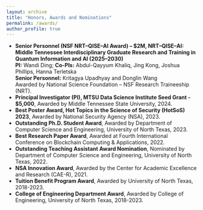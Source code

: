 ```yaml
---
layout: archive
title: "Honors, Awards and Nominations"
permalink: /awards/
author_profile: true
---
```


* **Senior Personnel (NSF NRT–QISE–AI Award) – $2M, NRT–QISE–AI: Middle Tennessee Interdisciplinary Graduate Research and Training in Quantum Information and AI (2025–2030)**  
**PI:** Wandi Ding; **Co-PIs:** Abdul-Qayyum Khaliq, Jing Kong, Joshua Phillips, Hanna Terletska  
**Senior Personnel:** Kritagya Upadhyay and Donglin Wang  
Awarded by National Science Foundation – NSF Research Traineeship (NRT).
* **Principal Investigator (PI), MTSU Data Science Institute Seed Grant - $5,000**, Awarded by Middle Tennessee State University, 2024. 
* **Best Poster Award, Hot Topics in the Science of Security (HotSoS) 2023**, Awarded by National Security Agency (NSA), 2023.
* **Outstanding Ph.D. Student Award**, Awarded by Department of Computer Science and Engineering, University of North Texas, 2023.
* **Best Research Paper Award**, Awarded at Fourth International Conference on Blockchain Computing & Applications, 2022.
* **Outstanding Teaching Assistant Award Nomination**, Nominated by Department of Computer Science and Engineering, University of North Texas, 2022.
* **NSA Innovation Award**, Awarded by the Center for Academic Excellence and Research (CAE-R), 2021.
* **Tuition Benefit Program Award**, Awarded by University of North Texas, 2018-2023.
* **College of Engineering Department Award**, Awarded by College of Engineering, University of North Texas, 2018-2023.
